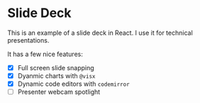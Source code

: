 # Slide Deck

This is an example of a slide deck in React. I use it for technical presentations.

It has a few nice features:

- [x] Full screen slide snapping
- [x] Dyanmic charts with `@visx`
- [x] Dynamic code editors with `codemirror`
- [ ] Presenter webcam spotlight
